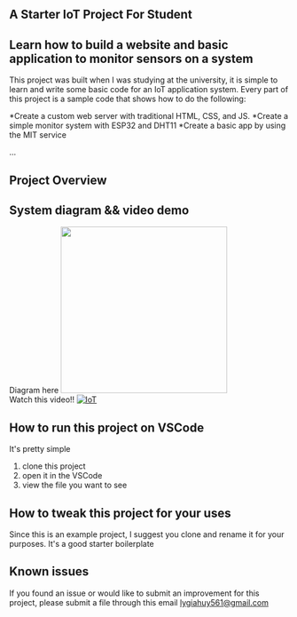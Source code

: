 ## A Starter IoT Project For Student

## Learn how to build a website and basic application to monitor sensors on a system
This project was built when I was studying at the university, it is simple to learn and write some basic code for an IoT application system.
Every part of this project is a sample code that shows how to do the following:

*Create a custom web server with traditional HTML, CSS, and JS.
*Create a simple monitor system with ESP32 and DHT11
*Create a basic app by using the MIT service

...
## Project Overview

## System diagram && video demo
Diagram here
<img src="https://github.com/jamesli72/IoT-Webserver-Monitoring-Sensors-Basic/assets/141984131/6edd5121-629a-43e3-802a-ab3465d60234" width="300" height="300">
<br />
Watch this video!!
[![IoT](https://i9.ytimg.com/vi_webp/WUWywBIfIjc/mqdefault.webp?v=65e14b4b&sqp=CIyVha8G&rs=AOn4CLB9uliV730dZYmvIxG8QoCiDk1kyA)](https://www.youtube.com/watch?v=WUWywBIfIjc&t=90s)


## How to run this project on VSCode
It's pretty simple
1. clone this project
2. open it in the VSCode
3. view the file you want to see

## How to tweak this project for your uses

Since this is an example project, I suggest you clone and rename it for your purposes. It's a good starter boilerplate

## Known issues

If you found an issue or would like to submit an improvement for this project, please submit a file through this email lygiahuy561@gmail.com
